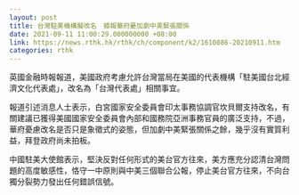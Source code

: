```yaml
---
layout: post
title: 台灣駐美機構擬改名　據報華府憂加劇中美緊張關係
date: 2021-09-11 11:00:29.000000000 +08:00
link: https://news.rthk.hk/rthk/ch/component/k2/1610086-20210911.htm
categories: rthk
---
```


英國金融時報報道，美國政府考慮允許台灣當局在美國的代表機構「駐美國台北經濟文化代表處」，改名為「台灣代表處」相關事宜。

報道引述消息人士表示，白宮國家安全委員會印太事務協調官坎貝爾支持改名，有關建議已獲得美國國家安全委員會內部和國務院亞洲事務官員的廣泛支持，不過，華府憂慮改名是否只是象徵式的姿態，但加劇中美緊張關係之餘，幾乎沒有實質利益，拜登政府尚未拍板。

中國駐美大使館表示，堅決反對任何形式的美台官方往來，美方應充分認清台灣問題的高度敏感性，恪守一中原則與中美三個聯合公報，停止美台官方往來，不向台獨分裂勢力發出任何錯誤信號。
